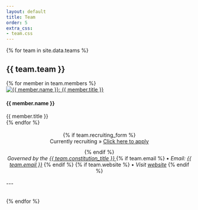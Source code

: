 ```yaml
---
layout: default
title: Team
order: 5
extra_css:
- team.css
---
```


{% for team in site.data.teams %}
  <h2>{{ team.team }}</h2>
  <div class="committee-grid">
    {% for member in team.members %}
      <div class="committee-card">
        <div class="image-cropper">
          <a href="mailto:{{ member.email }}">
            <img class="committee-image" src="assets/images/team/{{ member.image }}" alt="{{ member.name }}: {{ member.title }}">
          </a>
        </div>
        <div class="committee-text">
          <h4 class="committee-name">{{ member.name }}</h4>
          <span class="committee-title">{{ member.title }}</span>
        </div>
      </div>
    {% endfor %}
  </div>

  <br>
  
  <div align="center">
    {% if team.recruiting_form %}
      <div style="padding-bottom:12px">Currently recruiting » 
        <a href="{{ team.recruiting_form | relative_url }}" style="padding-bottom:10px">
          Click here to apply
        </a>
      </div>
    {% endif %}
  </div>
  
  <div align="center">
    <i>Governed by the 
      <a href="{{ team.constitution_url | relative_url }}">
        {{ team.constitution_title }}
      </a>
    </i>
    {% if team.email %}
     • <i>Email: <a href="mailto:{{ team.email }}">{{ team.email }}</a></i>
    {% endif %}
    {% if team.website %}
     • <i>Visit <a href="{{team.website}}">website</a></i>
    {% endif %}
  </div>
  <br>
  <div markdown="1">
  ---
  </div>
  <br>
  
  {% endfor %}